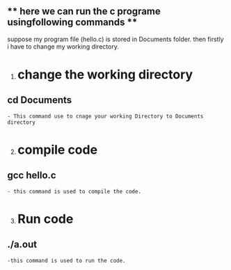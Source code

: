 ## ** here we can run the c programe usingfollowing commands **
suppose my program file (hello.c) is stored in Documents folder. then firstly i have to change my working directory.

1. # change the working directory 
## cd Documents
    - This command use to cnage your working Directory to Documents directory

2. # compile code 
## gcc hello.c
    - this command is used to compile the code.

3. # Run code
## ./a.out
    -this command is used to run the code.
